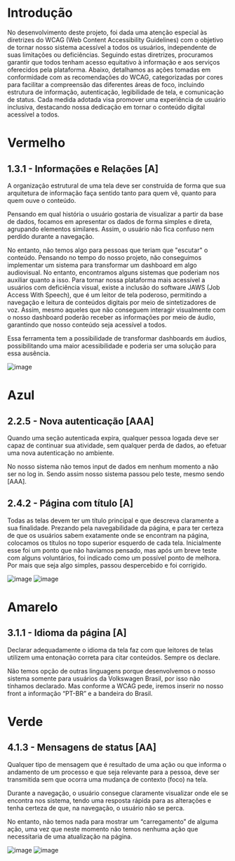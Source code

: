 # Introdução

No desenvolvimento deste projeto, foi dada uma atenção especial às diretrizes do WCAG (Web Content Accessibility Guidelines) com o objetivo de tornar nosso sistema acessível a todos os usuários, independente de suas limitações ou deficiências. Seguindo estas diretrizes, procuramos garantir que todos tenham acesso equitativo à informação e aos serviços oferecidos pela plataforma. Abaixo, detalhamos as ações tomadas em conformidade com as recomendações do WCAG, categorizadas por cores para facilitar a compreensão das diferentes áreas de foco, incluindo estrutura de informação, autenticação, legibilidade de tela, e comunicação de status. Cada medida adotada visa promover uma experiência de usuário inclusiva, destacando nossa dedicação em tornar o conteúdo digital acessível a todos.


# Vermelho

## 1.3.1 - Informações e Relações [A]

A organização estrutural de uma tela deve ser construída de forma que sua arquitetura de informação faça sentido tanto para quem vê, quanto para quem ouve o conteúdo.

Pensando em qual história o usuário gostaria de visualizar a partir da base de dados, focamos em apresentar os dados de forma simples e direta, agrupando elementos similares. Assim, o usuário não fica confuso nem perdido durante a navegação.

No entanto, não temos algo para pessoas que teriam que "escutar" o conteúdo. Pensando no tempo do nosso projeto, não conseguimos implementar um sistema para transformar um dashboard em algo audiovisual. No entanto, encontramos alguns sistemas que poderiam nos auxiliar quanto a isso. Para tornar nossa plataforma mais acessível a usuários com deficiência visual, existe a inclusão do software JAWS (Job Access With Speech), que é um leitor de tela poderoso, permitindo a navegação e leitura de conteúdos digitais por meio de sintetizadores de voz. Assim, mesmo aqueles que não conseguem interagir visualmente com o nosso dashboard poderão receber as informações por meio de áudio, garantindo que nosso conteúdo seja acessível a todos.

Essa ferramenta tem a possibilidade de transformar dashboards em áudios, possibilitando uma maior acessibilidade e poderia ser uma solução para essa ausência.

![image](https://github.com/Inteli-College/2024-T0004-SI09-G03/assets/99208930/45d55ccc-2b39-4361-be99-816cae2674e5)

# Azul

## 2.2.5 - Nova autenticação [AAA]

Quando uma seção autenticada expira, qualquer pessoa logada deve ser capaz de continuar sua atividade, sem qualquer perda de dados, ao efetuar uma nova autenticação no ambiente.

No nosso sistema não temos input de dados em nenhum momento a não ser no log in. Sendo assim nosso sistema passou pelo teste, mesmo sendo [AAA].

## 2.4.2 - Página com título [A]

Todas as telas devem ter um título principal e que descreva claramente a sua finalidade. Prezando pela navegabilidade da página, e para ter certeza de que os usuários sabem exatamente onde se encontram na página, colocamos os títulos no topo superior esquerdo de cada tela. Inicialmente esse foi um ponto que não havíamos pensado, mas após um breve teste com alguns voluntários, foi indicado como um possível ponto de melhora. Por mais que seja algo simples, passou despercebido e foi corrigido.

![image](https://github.com/Inteli-College/2024-T0004-SI09-G03/assets/99208930/a978fc41-4d78-4259-8797-481797dd54da)
![image](https://github.com/Inteli-College/2024-T0004-SI09-G03/assets/99208930/1aceb9a7-fc78-4048-b7bf-e7b5cd68267d)

# Amarelo

## 3.1.1 - Idioma da página [A]

Declarar adequadamente o idioma da tela faz com que leitores de telas utilizem uma entonação correta para citar conteúdos. Sempre os declare.

Não temos opção de outras linguagens porque desenvolvemos o nosso sistema somente para usuários da Volkswagen Brasil, por isso não tínhamos declarado. Mas conforme a WCAG pede, iremos inserir no nosso front a informação “PT-BR” e a bandeira do Brasil.

# Verde

## 4.1.3 - Mensagens de status [AA]

Qualquer tipo de mensagem que é resultado de uma ação ou que informa o andamento de um processo e que seja relevante para a pessoa, deve ser transmitida sem que ocorra uma mudança de contexto (foco) na tela.

Durante a navegação, o usuário consegue claramente visualizar onde ele se encontra nos sistema, tendo uma resposta rápida para as alterações e tenha certeza de que, na navegação, o usuário não se perca.

No entanto, não temos nada para mostrar um “carregamento” de alguma ação, uma vez que neste momento não temos nenhuma ação que necessitaria de uma atualização na página.

![image](https://github.com/Inteli-College/2024-T0004-SI09-G03/assets/99208930/f03d513f-e023-47cd-921c-dea3ecfc2fe6)
![image](https://github.com/Inteli-College/2024-T0004-SI09-G03/assets/99208930/4e32cf4e-0055-4fe3-956d-c9a740651b9c)


